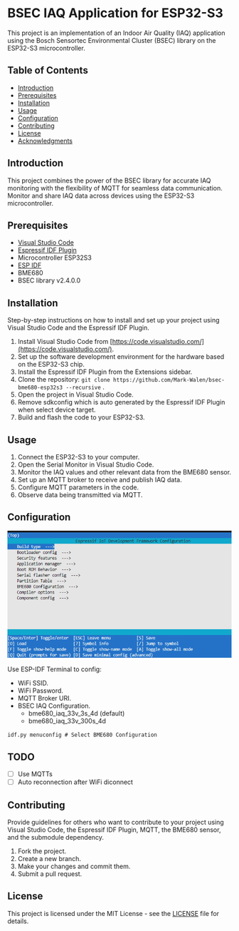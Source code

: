 # BSEC IAQ Application for ESP32-S3

This project is an implementation of an Indoor Air Quality (IAQ) application using the Bosch Sensortec Environmental Cluster (BSEC) library on the ESP32-S3 microcontroller.

## Table of Contents

- [Introduction](#introduction)
- [Prerequisites](#prerequisites)
- [Installation](#installation)
- [Usage](#usage)
- [Configuration](#configuration)
- [Contributing](#contributing)
- [License](#license)
- [Acknowledgments](#acknowledgments)

## Introduction

This project combines the power of the BSEC library for accurate IAQ monitoring with the flexibility of MQTT for seamless data communication. Monitor and share IAQ data across devices using the ESP32-S3 microcontroller.

## Prerequisites

- [Visual Studio Code](https://code.visualstudio.com/)
- [Espressif IDF Plugin](https://marketplace.visualstudio.com/items?itemName=espressif.esp-idf-extension)
- Microcontroller ESP32S3
- [ESP IDF](https://docs.espressif.com/projects/esp-idf/zh_CN/latest/esp32s3/get-started/index.html)
- BME680
- BSEC library v2.4.0.0

## Installation

Step-by-step instructions on how to install and set up your project using Visual Studio Code and the Espressif IDF Plugin.

1. Install Visual Studio Code from [https://code.visualstudio.com/](https://code.visualstudio.com/).
2. Set up the software development environment for the hardware based on the ESP32-S3 chip.
3. Install the Espressif IDF Plugin from the Extensions sidebar.
4. Clone the repository: `git clone https://github.com/Mark-Walen/bsec-bme680-esp32s3 --recursive` .
5. Open the project in Visual Studio Code.
6. Remove sdkconfig which is auto generated by the Espressif IDF Plugin when select device target.
7. Build and flash the code to your ESP32-S3.


## Usage

1. Connect the ESP32-S3 to your computer.
2. Open the Serial Monitor in Visual Studio Code.
3. Monitor the IAQ values and other relevant data from the BME680 sensor.
4. Set up an MQTT broker to receive and publish IAQ data.
5. Configure MQTT parameters in the code.
6. Observe data being transmitted via MQTT.

## Configuration

![image-20231226170550136](./img/project_config.png)

Use ESP-IDF Terminal to config:
- WiFi SSID.
- WiFi Password.
- MQTT Broker URI.
- BSEC IAQ Configuration.
  - bme680_iaq_33v_3s_4d (default)
  - bme680_iaq_33v_300s_4d


```shell
idf.py menuconfig # Select BME680 Configuration
```

## TODO

- [ ] Use MQTTs
- [ ] Auto reconnection after WiFi diconnect

## Contributing

Provide guidelines for others who want to contribute to your project using Visual Studio Code, the Espressif IDF Plugin, MQTT, the BME680 sensor, and the submodule dependency.

1. Fork the project.
2. Create a new branch.
3. Make your changes and commit them.
4. Submit a pull request.

## License

This project is licensed under the MIT License - see the [LICENSE](./LICENSE) file for details.
